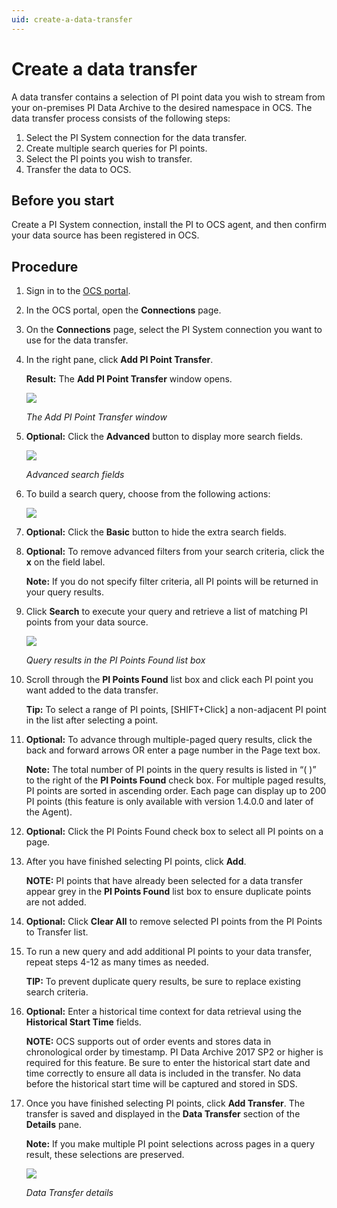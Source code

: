 ```yaml
---
uid: create-a-data-transfer
---
```


# Create a data transfer

A data transfer contains a selection of PI point data you wish to stream from your on-premises PI Data Archive to the desired namespace in OCS. The data transfer process consists of the following steps:
1.	Select the PI System connection for the data transfer.
2.	Create multiple search queries for PI points.
3.	Select the PI points you wish to transfer.
4.	Transfer the data to OCS.
 

## Before you start

Create a PI System connection, install the PI to OCS agent, and then confirm your data source has been registered in OCS.  

## Procedure

1. Sign in to the [OCS portal](https://cloud.osisoft.com/).
1. In the OCS portal, open the **Connections** page.	
1. On the **Connections** page, select the PI System connection you want to use for the data transfer.
2. In the right pane, click **Add PI Point Transfer**.

    **Result:** The **Add PI Point Transfer** window opens.

    ![ ](../../images/add-pps-transfer-window.png) 

    _The Add PI Point Transfer window_

3.	**Optional:** Click the **Advanced** button to display more search fields.
 
    ![ ](../../images/add-pps-transfer-advanced.png)

    _Advanced search fields_

4.	To build a search query, choose from the following actions:

    ![ ](../../images/query-table.png)

5.	**Optional:** Click the **Basic** button to hide the extra search fields.
6.	**Optional:** To remove advanced filters from your search criteria, click the **x** on the field label.

    **Note:** If you do not specify filter criteria, all PI points will be returned in your query results.

7.	Click **Search** to execute your query and retrieve a list of matching PI points from your data source.
 
    ![ ](../../images/add-pp-transfer.png)

    _Query results in the PI Points Found list box_

8.	Scroll through the **PI Points Found** list box and click each PI point you want added to the data transfer.

    **Tip:** To select a range of PI points, [SHIFT+Click] a non-adjacent PI point in the list after selecting a point.

9. **Optional:** To advance through multiple-paged query results, click the back and forward arrows OR enter a page number in the Page text box.

    **Note:** The total number of PI points in the query results is listed in “(  )” to the right of the **PI Points Found** check box. For multiple paged results, PI points are sorted in ascending order. Each page can display up to 200 PI points (this feature is only available with version 1.4.0.0 and later of the Agent).

10.	**Optional:** Click the PI Points Found check box to select all PI points on a page.
11.	After you have finished selecting PI points, click **Add**.

    **NOTE:** PI points that have already been selected for a data transfer appear grey in the **PI Points Found** list box to ensure duplicate points are not added.

12.	**Optional:** Click **Clear All** to remove selected PI points from the PI Points to Transfer list.
13.	To run a new query and add additional PI points to your data transfer, repeat steps 4-12 as many times as needed.

    **TIP:** To prevent duplicate query results, be sure to replace existing search criteria.

14.	**Optional:** Enter a historical time context for data retrieval using the **Historical Start Time** fields.

    **NOTE:** OCS supports out of order events and stores data in chronological order by timestamp.  PI Data Archive 2017 SP2 or higher is required for this feature. Be sure to enter the historical start date and time correctly to ensure all data is included in the transfer.  No data before the historical start time will be captured and stored in SDS.
 
15.	Once you have finished selecting PI points, click **Add Transfer**.
The transfer is saved and displayed in the **Data Transfer** section of the **Details** pane.

    **Note:** If you make multiple PI point selections across pages in a query result, these selections are preserved.

    ![ ](../../images/data-transfer.png)

    _Data Transfer details_
